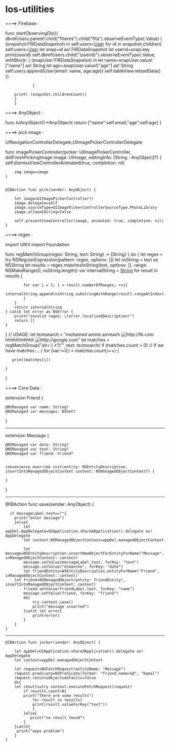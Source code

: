 # Ios-utilities

====> Firebase :

func startObservingDb(){
      dbrefUsers.parent!.child("filieres").child("fifa").observeEventType(.Value) { (snapshot:FIRDataSnapshot) in
            self.users=[User]()
            for id in snapshot.children{
                self.users=[User]()
                let snap=id as! FIRDataSnapshot
                let userid=snap.key
             print(userid)
                self.dbrefUsers.child("\(userid)").observeEventType(.Value, withBlock: { (snapUser:FIRDataSnapshot) in
                    let name=snapUser.value!["name"] as! String
                    let age=snapUser.value!["age"] as! String
                    self.users.append(User(email: name, age:age))
                    self.tableView.reloadData()
                })
                
                }
        
        print( (snapshot.childrenCount))
        }
        }
        
====> AnyObject :

func toAnyObject()->AnyObject{
    return ["name":self.email,"age":self.age]
    }
    
====> pick image :

UINavigationControllerDelegate,UIImagePickerControllerDelegate

func imagePickerController(picker: UIImagePickerController, didFinishPickingImage image: UIImage, editingInfo: [String : AnyObject]?) {
        self.dismissViewControllerAnimated(true, completion: nil)
        
        img.image=image
    }
	
	
	@IBAction func pick(sender: AnyObject) {
        
        let image=UIImagePickerController()
        image.delegate=self
        image.sourceType=UIImagePickerControllerSourceType.PhotoLibrary
        image.allowsEditing=false
        
        self.presentViewController(image, animated: true, completion: nil)
    }
  
====> regex :

import UIKit
import Foundation

func regMatchGroup(regex: String, text: String) -> [String] {
    do {
        let regex = try NSRegularExpression(pattern: regex, options: [])
        let nsString = text as NSString
        let results = regex.matchesInString(text,
                                            options: [], range: NSMakeRange(0, nsString.length))
         var internalString = [String]()
        for result in results {
           
            for var i = 1; i < result.numberOfRanges; ++i{
                internalString.append(nsString.substringWithRange(result.rangeAtIndex(i)))
            }
        }
        return internalString
    } catch let error as NSError {
        print("invalid regex: \(error.localizedDescription)")
        return []
    }
}
// USAGE:
let textsearch = "mohamed amine ammach <img alt='http://fb.com' /> hhhhhhhhhhh <img alt='http://google.com' />"
let matches = regMatchGroup("alt='(.*?)'", text: textsearch)
if (matches.count > 0) // If we have matches....
{ 
    for (var i=0;i < matches.count;i++) {
     
       print(matches[i])
    
    }
}

====> Core Data :

extension Friend {

    @NSManaged var name: String?
    @NSManaged var messages: NSSet?

}

************************************

extension Message {

    @NSManaged var date: String?
    @NSManaged var text: String?
    @NSManaged var friend: Friend?

    
    convenience override init(entity: NSEntityDescription, insertIntoManagedObjectContext context: NSManagedObjectContext?) {
        
    }
}

************************************

  @IBAction func save(sender: AnyObject) {
    
        
        
      if messageLabel.text==""{
        print("enter message")
        }else{
            let appDel:AppDelegate=UIApplication.sharedApplication().delegate as! AppDelegate
            let context:NSManagedObjectContext=appDel.managedObjectContext
            
            let message=NSEntityDescription.insertNewObjectForEntityForName("Message", inManagedObjectContext: context)
            message.setValue(messageLabel.text, forKey: "text")
            message.setValue("dimanche", forKey: "date")
            let friendEntity=NSEntityDescription.entityForName("Friend", inManagedObjectContext: context)
        let friend=NSManagedObject(entity: friendEntity!, insertIntoManagedObjectContext: context)
            friend.setValue(friendLabel.text, forKey: "name")
            message.setValue(friend, forKey: "friend")
            do{
                try context.save()
                print("message inserted")
            }catch let error{
                print(error)
            }
        }
    }
	
*****************************************
	
	@IBAction func jocker(sender: AnyObject) {
        
        let appDel=UIApplication.sharedApplication().delegate as! AppDelegate
        let context=appDel.managedObjectContext
        
        let request=NSFetchRequest(entityName: "Message")
        request.predicate=NSPredicate(format: "friend.name=%@", "Kamal")
        request.returnsObjectsAsFaults=false
        do{
        let results=try context.executeFetchRequest(request)
            if results.count>0{
            print("there are some results")
                for result in results{
                print(result.valueForKey("text"))
                }
            }else{
               print("no result found")
            }
        }catch{
         print("oops problem")
        }
    }
